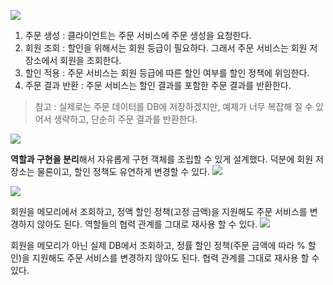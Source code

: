 ![](../../../Downloads/KakaoTalk_Photo_2022-09-15-00-27-21.png)

1. 주문 생성 : 클라이언트는 주문 서비스에 주문 생성을 요청한다.
2. 회원 조회 : 할인을 위해서는 회원 등급이 필요하다. 그래서 주문 서비스는 회원 저장소에서 회원을 조회한다.
3. 할인 적용 : 주문 서비스는 회원 등급에 따른 할인 여부를 할인 정책에 위임한다.
4. 주문 결과 반환 : 주문 서비스는 할인 결과를 포함한 주문 결과를 반환한다.

> 참고 : 실제로는 주문 데이터를 DB에 저장하겠지만, 예제가 너무 복잡해 질 수 있어서 생략하고, 단순히 주문 결과를 반환한다.

![](../../../Downloads/KakaoTalk_Photo_2022-09-15-00-29-54.png)

**역할과 구현을 분리**해서 자유롭게 구현 객체를 조립할 수 있게 설계했다. 
덕분에 회원 저장소는 물론이고, 할인 정책도 유연하게 변경할 수 있다.
![](../../../Downloads/KakaoTalk_Photo_2022-09-15-00-32-20.png)



![](../../../Downloads/KakaoTalk_Photo_2022-09-15-00-32-29.png)

회원을 메모리에서 조회하고, 정액 할인 정책(고정 금액)을 지원해도 주문 서비스를 변경하지 않아도 된다.
역할들의 협력 관계를 그대로 재사용 할 수 있다.
![](../../../Downloads/KakaoTalk_Photo_2022-09-15-00-32-32.png)

회원을 메모리가 아닌 실제 DB에서 조회하고, 정률 할인 정책(주문 금액에 따라 % 할인)을 지원해도 주문 서비스를 변경하지 않아도 된다.
협력 관계를 그대로 재사용 할 수 있다.